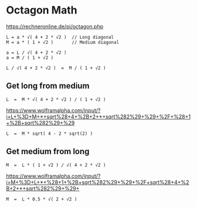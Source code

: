 # Octagon Math

https://rechneronline.de/pi/octagon.php

```
L = a * √( 4 + 2 * √2 )  // Long diagonal
M = a * ( 1 + √2 )       // Medium diagonal

a = L / √( 4 + 2 * √2 )
a = M / ( 1 + √2 )

L / √( 4 + 2 * √2 )  =  M / ( 1 + √2 )
```


## Get long from medium

```
L  =  M * √( 4 + 2 * √2 ) / ( 1 + √2 )
```
https://www.wolframalpha.com/input/?i=L+%3D+M+*+sqrt%28+4+%2B+2+*+sqrt%282%29+%29+%2F+%28+1+%2B+sqrt%282%29+%29

```
L  =  M * sqrt( 4 - 2 * sqrt(2) )
```


## Get medium from long
```
M  =  L * ( 1 + √2 ) / √( 4 + 2 * √2 )
```
https://www.wolframalpha.com/input/?i=M+%3D+L+*+%28+1+%2B+sqrt%282%29+%29+%2F+sqrt%28+4+%2B+2+*+sqrt%282%29+%29+
```
M  =  L * 0.5 * √( 2 + √2 )
```
